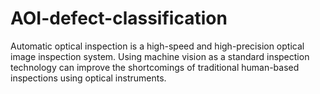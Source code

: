 # AOI-defect-classification
Automatic optical inspection  is a high-speed and high-precision optical image inspection system. Using machine vision as a standard inspection technology can improve the shortcomings of traditional human-based inspections using optical instruments.
